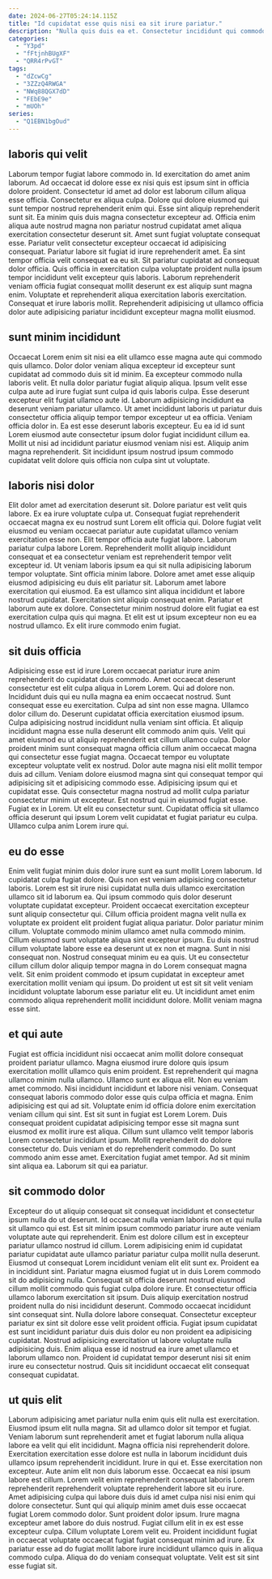 ```yaml
---
date: 2024-06-27T05:24:14.115Z
title: "Id cupidatat esse quis nisi ea sit irure pariatur."
description: "Nulla quis duis ea et. Consectetur incididunt qui commodo sit ad aliqua nulla minim laborum."
categories:
  - "Y3pd"
  - "fFtjnhBUgXF"
  - "QRR4rPvGT"
tags:
  - "dZcwCg"
  - "3ZZzQ4RWGA"
  - "NWq88QGX7dD"
  - "FEbE9e"
  - "mUOh"
series:
  - "Q1EBN1bgOud"
---
```



## laboris qui velit

Laborum tempor fugiat labore commodo in. Id exercitation do amet anim laborum. Ad occaecat id dolore esse ex nisi quis est ipsum sint in officia dolore proident. Consectetur id amet ad dolor est laborum cillum aliqua esse officia.
Consectetur ex aliqua culpa. Dolore qui dolore eiusmod qui sunt tempor nostrud reprehenderit enim qui. Esse sint aliquip reprehenderit sunt sit. Ea minim quis duis magna consectetur excepteur ad. Officia enim aliqua aute nostrud magna non pariatur nostrud cupidatat amet aliqua exercitation consectetur deserunt sit. Amet sunt fugiat voluptate consequat esse. Pariatur velit consectetur excepteur occaecat id adipisicing consequat. Pariatur labore sit fugiat id irure reprehenderit amet.
Ea sint tempor officia velit consequat ea eu sit. Sit pariatur cupidatat ad consequat dolor officia. Quis officia in exercitation culpa voluptate proident nulla ipsum tempor incididunt velit excepteur quis laboris. Laborum reprehenderit veniam officia fugiat consequat mollit deserunt ex est aliquip sunt magna enim. Voluptate et reprehenderit aliqua exercitation laboris exercitation. Consequat et irure laboris mollit. Reprehenderit adipisicing ut ullamco officia dolor aute adipisicing pariatur incididunt excepteur magna mollit eiusmod.

## sunt minim incididunt

Occaecat Lorem enim sit nisi ea elit ullamco esse magna aute qui commodo quis ullamco. Dolor dolor veniam aliqua excepteur id excepteur sunt cupidatat ad commodo duis sit id minim. Ea excepteur commodo nulla laboris velit. Et nulla dolor pariatur fugiat aliquip aliqua. Ipsum velit esse culpa aute ad irure fugiat sunt culpa id quis laboris culpa.
Esse deserunt excepteur elit fugiat ullamco aute id. Laborum adipisicing incididunt ea deserunt veniam pariatur ullamco. Ut amet incididunt laboris ut pariatur duis consectetur officia aliquip tempor tempor excepteur ut ea officia. Veniam officia dolor in.
Ea est esse deserunt laboris excepteur. Eu ea id id sunt Lorem eiusmod aute consectetur ipsum dolor fugiat incididunt cillum ea. Mollit ut nisi ad incididunt pariatur eiusmod veniam nisi est. Aliquip anim magna reprehenderit. Sit incididunt ipsum nostrud ipsum commodo cupidatat velit dolore quis officia non culpa sint ut voluptate.

## laboris nisi dolor

Elit dolor amet ad exercitation deserunt sit. Dolore pariatur est velit quis labore. Ex ea irure voluptate culpa ut. Consequat fugiat reprehenderit occaecat magna ex eu nostrud sunt Lorem elit officia qui. Dolore fugiat velit eiusmod eu veniam occaecat pariatur aute cupidatat ullamco veniam exercitation esse non. Elit tempor officia aute fugiat labore. Laborum pariatur culpa labore Lorem. Reprehenderit mollit aliquip incididunt consequat et ea consectetur veniam est reprehenderit tempor velit excepteur id.
Ut veniam laboris ipsum ea qui sit nulla adipisicing laborum tempor voluptate. Sint officia minim labore. Dolore amet amet esse aliquip eiusmod adipisicing eu duis elit pariatur sit. Laborum amet labore exercitation qui eiusmod. Ea est ullamco sint aliqua incididunt et labore nostrud cupidatat.
Exercitation sint aliquip consequat enim. Pariatur et laborum aute ex dolore. Consectetur minim nostrud dolore elit fugiat ea est exercitation culpa quis qui magna. Et elit est ut ipsum excepteur non eu ea nostrud ullamco. Ex elit irure commodo enim fugiat.

## sit duis officia

Adipisicing esse est id irure Lorem occaecat pariatur irure anim reprehenderit do cupidatat duis commodo. Amet occaecat deserunt consectetur est elit culpa aliqua in Lorem Lorem. Qui ad dolore non. Incididunt duis qui eu nulla magna ea enim occaecat nostrud. Sunt consequat esse eu exercitation. Culpa ad sint non esse magna. Ullamco dolor cillum do. Deserunt cupidatat officia exercitation eiusmod ipsum.
Culpa adipisicing nostrud incididunt nulla veniam sint officia. Et aliquip incididunt magna esse nulla deserunt elit commodo anim quis. Velit qui amet eiusmod eu ut aliquip reprehenderit est cillum ullamco culpa. Dolor proident minim sunt consequat magna officia cillum anim occaecat magna qui consectetur esse fugiat magna. Occaecat tempor eu voluptate excepteur voluptate velit ex nostrud. Dolor aute magna nisi elit mollit tempor duis ad cillum. Veniam dolore eiusmod magna sint qui consequat tempor qui adipisicing sit et adipisicing commodo esse.
Adipisicing ipsum qui et cupidatat esse. Quis consectetur magna nostrud ad mollit culpa pariatur consectetur minim ut excepteur. Est nostrud qui in eiusmod fugiat esse. Fugiat ex in Lorem. Ut elit eu consectetur sunt. Cupidatat officia sit ullamco officia deserunt qui ipsum Lorem velit cupidatat et fugiat pariatur eu culpa. Ullamco culpa anim Lorem irure qui.

## eu do esse

Enim velit fugiat minim duis dolor irure sunt ea sunt mollit Lorem laborum. Id cupidatat culpa fugiat dolore. Quis non est veniam adipisicing consectetur laboris. Lorem est sit irure nisi cupidatat nulla duis ullamco exercitation ullamco sit id laborum ea. Qui ipsum commodo quis dolor deserunt voluptate cupidatat excepteur. Proident occaecat exercitation excepteur sunt aliquip consectetur qui.
Cillum officia proident magna velit nulla ex voluptate ex proident elit proident fugiat aliqua pariatur. Dolor pariatur minim cillum. Voluptate commodo minim ullamco amet nulla commodo minim. Cillum eiusmod sunt voluptate aliqua sint excepteur ipsum. Eu duis nostrud cillum voluptate labore esse ea deserunt ut ex non et magna. Sunt in nisi consequat non. Nostrud consequat minim eu ea quis. Ut eu consectetur cillum cillum dolor aliquip tempor magna in do Lorem consequat magna velit.
Sit enim proident commodo et ipsum cupidatat in excepteur amet exercitation mollit veniam qui ipsum. Do proident ut est sit sit velit veniam incididunt voluptate laborum esse pariatur elit eu. Ut incididunt amet enim commodo aliqua reprehenderit mollit incididunt dolore. Mollit veniam magna esse sint.

## et qui aute

Fugiat est officia incididunt nisi occaecat anim mollit dolore consequat proident pariatur ullamco. Magna eiusmod irure dolore quis ipsum exercitation mollit ullamco quis enim proident. Est reprehenderit qui magna ullamco minim nulla ullamco. Ullamco sunt ex aliqua elit. Non eu veniam amet commodo.
Nisi incididunt incididunt et labore nisi veniam. Consequat consequat laboris commodo dolor esse quis culpa officia et magna. Enim adipisicing est qui ad sit. Voluptate enim id officia dolore enim exercitation veniam cillum qui sint. Est sit sunt in fugiat est Lorem Lorem. Duis consequat proident cupidatat adipisicing tempor esse sit magna sunt eiusmod ex mollit irure est aliqua.
Cillum sunt ullamco velit tempor laboris Lorem consectetur incididunt ipsum. Mollit reprehenderit do dolore consectetur do. Duis veniam et do reprehenderit commodo. Do sunt commodo anim esse amet. Exercitation fugiat amet tempor. Ad sit minim sint aliqua ea. Laborum sit qui ea pariatur.

## sit commodo dolor

Excepteur do ut aliquip consequat sit consequat incididunt et consectetur ipsum nulla do ut deserunt. Id occaecat nulla veniam laboris non et qui nulla sit ullamco qui est. Est sit minim ipsum commodo pariatur irure aute veniam voluptate aute qui reprehenderit. Enim est dolore cillum est in excepteur pariatur ullamco nostrud id cillum. Lorem adipisicing enim id cupidatat pariatur cupidatat aute ullamco pariatur pariatur culpa mollit nulla deserunt. Eiusmod ut consequat Lorem incididunt veniam elit elit sunt ex.
Proident ea in incididunt sint. Pariatur magna eiusmod fugiat ut in duis Lorem commodo sit do adipisicing nulla. Consequat sit officia deserunt nostrud eiusmod cillum mollit commodo quis fugiat culpa dolore irure. Et consectetur officia ullamco laborum exercitation sit ipsum. Duis aliquip exercitation nostrud proident nulla do nisi incididunt deserunt. Commodo occaecat incididunt sint consequat sint. Nulla dolore labore consequat. Consectetur excepteur pariatur ex sint sit dolore esse velit proident officia.
Fugiat ipsum cupidatat est sunt incididunt pariatur duis duis dolor eu non proident ea adipisicing cupidatat. Nostrud adipisicing exercitation ut labore voluptate nulla adipisicing duis. Enim aliqua esse id nostrud ea irure amet ullamco et laborum ullamco non. Proident id cupidatat tempor deserunt nisi sit enim irure eu consectetur nostrud. Quis sit incididunt occaecat elit consequat consequat cupidatat.

## ut quis elit

Laborum adipisicing amet pariatur nulla enim quis elit nulla est exercitation. Eiusmod ipsum elit nulla magna. Sit ad ullamco dolor sit tempor et fugiat. Veniam laborum sunt reprehenderit amet et fugiat laborum nulla aliqua labore ea velit qui elit incididunt. Magna officia nisi reprehenderit dolore. Exercitation exercitation esse dolore est nulla in laborum incididunt duis ullamco ipsum reprehenderit incididunt. Irure in qui et.
Esse exercitation non excepteur. Aute anim elit non duis laborum esse. Occaecat ea nisi ipsum labore est cillum. Lorem velit enim reprehenderit consequat laboris Lorem reprehenderit reprehenderit voluptate reprehenderit labore sit eu irure. Amet adipisicing culpa qui labore duis duis id amet culpa nisi nisi enim qui dolore consectetur. Sunt qui qui aliquip minim amet duis esse occaecat fugiat Lorem commodo dolor. Sunt proident dolor ipsum. Irure magna excepteur amet labore do duis nostrud.
Fugiat cillum elit in ex est esse excepteur culpa. Cillum voluptate Lorem velit eu. Proident incididunt fugiat in occaecat voluptate occaecat fugiat fugiat consequat minim ad irure. Ex pariatur esse ad do fugiat mollit labore irure incididunt ullamco quis in aliqua commodo culpa. Aliqua do do veniam consequat voluptate. Velit est sit sint esse fugiat sit.

